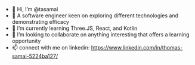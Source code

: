 - 👋 Hi, I’m @tasamai
- 👀 A software engineer keen on exploring different technologies and demonstrating efficacy
- 🌱 I’m currently learning Three.JS, React, and Kotlin
- 💞️ I’m looking to collaborate on anything interesting that offers a learning opportunity 
- 📫 connect with me on linkedin: https://www.linkedin.com/in/thomas-samai-5224ba127/

<!---
tasamai/tasamai is a ✨ special ✨ repository because its `README.md` (this file) appears on your GitHub profile.
You can click the Preview link to take a look at your changes.
--->

